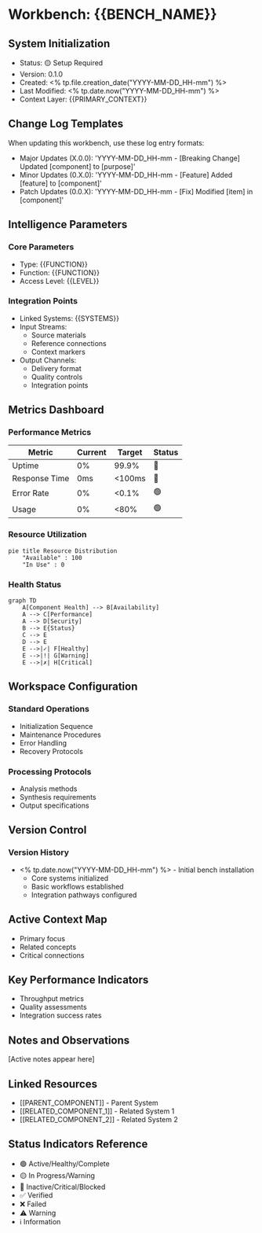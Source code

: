 # Workbench: {{BENCH_NAME}}

## System Initialization

- Status: 🟡 Setup Required
- Version: 0.1.0
- Created: <% tp.file.creation_date("YYYY-MM-DD_HH-mm") %>
- Last Modified: <% tp.date.now("YYYY-MM-DD_HH-mm") %>
- Context Layer: {{PRIMARY_CONTEXT}}

## Change Log Templates

When updating this workbench, use these log entry formats:

- Major Updates (X.0.0): 'YYYY-MM-DD_HH-mm - [Breaking Change] Updated [component] to [purpose]'
- Minor Updates (0.X.0): 'YYYY-MM-DD_HH-mm - [Feature] Added [feature] to [component]'
- Patch Updates (0.0.X): 'YYYY-MM-DD_HH-mm - [Fix] Modified [item] in [component]'

## Intelligence Parameters

### Core Parameters

- Type: {{FUNCTION}}
- Function: {{FUNCTION}}
- Access Level: {{LEVEL}}

### Integration Points

- Linked Systems: {{SYSTEMS}}
- Input Streams:
  - Source materials
  - Reference connections
  - Context markers
- Output Channels:
  - Delivery format
  - Quality controls
  - Integration points

## Metrics Dashboard

### Performance Metrics

| Metric        | Current | Target | Status |
|---------------|---------|--------|--------|
| Uptime        | 0%      | 99.9%  | 🔴     |
| Response Time | 0ms     | <100ms | 🔴     |
| Error Rate    | 0%      | <0.1%  | 🟢     |
| Usage         | 0%      | <80%   | 🟢     |

### Resource Utilization

```mermaid
pie title Resource Distribution
    "Available" : 100
    "In Use" : 0
```

### Health Status

```mermaid
graph TD
    A[Component Health] --> B[Availability]
    A --> C[Performance]
    A --> D[Security]
    B --> E{Status}
    C --> E
    D --> E
    E -->|✓| F[Healthy]
    E -->|!| G[Warning]
    E -->|✗| H[Critical]
```

## Workspace Configuration

### Standard Operations

- Initialization Sequence
- Maintenance Procedures
- Error Handling
- Recovery Protocols

### Processing Protocols

- Analysis methods
- Synthesis requirements
- Output specifications

## Version Control

### Version History

- <% tp.date.now("YYYY-MM-DD_HH-mm") %> - Initial bench installation
  - Core systems initialized
  - Basic workflows established
  - Integration pathways configured

## Active Context Map

- Primary focus
- Related concepts
- Critical connections

## Key Performance Indicators

- Throughput metrics
- Quality assessments
- Integration success rates

## Notes and Observations

[Active notes appear here]

## Linked Resources

- [[PARENT_COMPONENT]] - Parent System
- [[RELATED_COMPONENT_1]] - Related System 1
- [[RELATED_COMPONENT_2]] - Related System 2

## Status Indicators Reference

- 🟢 Active/Healthy/Complete
- 🟡 In Progress/Warning
- 🔴 Inactive/Critical/Blocked
- ✅ Verified
- ❌ Failed
- ⚠️ Warning
- ℹ️ Information
